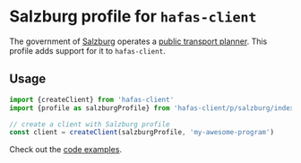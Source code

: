 # Salzburg profile for `hafas-client`

The government of [Salzburg](https://en.wikipedia.org/wiki/Salzburg) operates a [public transport planner](https://verkehrsauskunft.salzburg.gv.at). This profile adds support for it to `hafas-client`.

## Usage

```js
import {createClient} from 'hafas-client'
import {profile as salzburgProfile} from 'hafas-client/p/salzburg/index.js'

// create a client with Salzburg profile
const client = createClient(salzburgProfile, 'my-awesome-program')
```

Check out the [code examples](example.js).
